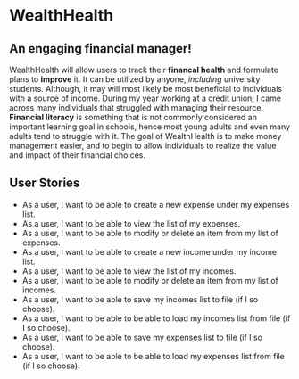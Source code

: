 # WealthHealth

## An engaging financial manager!

WealthHealth will allow users to track their **financal health** and formulate plans to **improve** it. It can be utilized by anyone, *including* university students. Although, it may will most likely be most beneficial to individuals with  a source of income. During my year working at a credit union, I came across many individuals that struggled with managing their resource. **Financial literacy** is something that is not commonly considered an important learning goal in schools, hence most young adults and even many adults tend to struggle with it. The goal of WealthHealth is to make money management easier, and to begin to allow individuals to realize the value and impact of their financial choices.

## User Stories
- As a user, I want to be able to create a new expense under my expenses list.
- As a user, I want to be able to view the list of my expenses.
- As a user, I want to be able to modify or delete an item from my list of expenses.
- As a user, I want to be able to create a new income under my income list.
- As a user, I want to be able to view the list of my incomes.
- As a user, I want to be able to modify or delete an item from my list of incomes.
- As a user, I want to be able to save my incomes list to file (if I so choose).
- As a user, I want to be able to be able to load my incomes list from file (if I so choose).
- As a user, I want to be able to save my expenses list to file (if I so choose).
- As a user, I want to be able to be able to load my expenses list from file (if I so choose).
